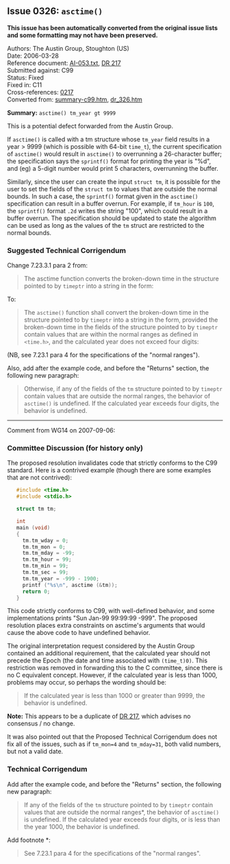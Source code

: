 ## Issue 0326: `asctime()`

**This issue has been automatically converted from the original issue lists and some formatting may not have been preserved.**

Authors: The Austin Group, Stoughton (US)  
Date: 2006-03-28  
Reference document: [AI-053.txt](http://www.opengroup.org/austin/interps/protected/uploads/20/9920/AI-053.txt), [DR 217](issue0217.md)  
Submitted against: C99  
Status: Fixed  
Fixed in: C11  
Cross-references: [0217](issue0217.md)  
Converted from: [summary-c99.htm](https://www.open-std.org/jtc1/sc22/wg14/www/docs/summary-c99.htm), [dr_326.htm](https://www.open-std.org/jtc1/sc22/wg14/www/docs/dr_326.htm)

**Summary:** `asctime() tm_year gt 9999`

This is a potential defect forwarded from the Austin Group.

If `asctime()` is called with a tm structure whose `tm_year` field results in a
year \> 9999 (which is possible with 64-bit `time_t`), the current specification
of `asctime()` would result in `asctime()` to overrunning a 26-character buffer;
the specification says the `sprintf()` format for printing the year is "%d", and
(eg) a 5-digit number would print 5 characters, overrunning the buffer.

Similarly, since the user can create the input `struct tm`, it is possible for
the user to set the fields of the `struct tm` to values that are outside the
normal bounds. In such a case, the `sprintf()` format given in the `asctime()`
specification can result in a buffer overrun. For example, if `tm_hour` is
`100`, the `sprintf()` format `.2d` writes the string "100", which could result
in a buffer overrun. The specification should be updated to state the algorithm
can be used as long as the values of the `tm` struct are restricted to the
normal bounds.

### Suggested Technical Corrigendum

Change 7.23.3.1 para 2 from:

> The asctime function converts the broken-down time in the structure pointed to
> by `timeptr` into a string in the form:

To:

> The `asctime()` function shall convert the broken-down time in the structure
> pointed to by `timeptr` into a string in the form, provided the broken-down time
> in the fields of the structure pointed to by `timeptr` contain values that are
> within the normal ranges as defined in `<time.h>`, and the calculated year does
> not exceed four digits:

(NB, see 7.23.1 para 4 for the specifications of the "normal ranges").

Also, add after the example code, and before the "Returns" section, the
following new paragraph:

> Otherwise, if any of the fields of the `tm` structure pointed to by `timeptr`
> contain values that are outside the normal ranges, the behavior of `asctime()`
> is undefined. If the calculated year exceeds four digits, the behavior is
> undefined.

---

Comment from WG14 on 2007-09-06:

### Committee Discussion (for history only)

The proposed resolution invalidates code that strictly conforms to the C99
standard. Here is a contrived example (though there are some examples that are
not contrived):

```c
   #include <time.h>
   #include <stdio.h>

   struct tm tm;

   int
   main (void)
   {
     tm.tm_wday = 0;
     tm.tm_mon = 0;
     tm.tm_mday = -99;
     tm.tm_hour = 99;
     tm.tm_min = 99;
     tm.tm_sec = 99;
     tm.tm_year = -999 - 1900;
     printf ("%s\n", asctime (&tm));
     return 0;
   }
```

This code strictly conforms to C99, with well-defined behavior, and some
implementations prints "Sun Jan-99 99:99:99 -999". The proposed resolution
places extra constraints on asctime's arguments that would cause the above code
to have undefined behavior.

The original interpretation request considered by the Austin Group contained an
additional requirement, that the calculated year should not precede the Epoch
(the date and time associated with `(time_t)0)`. This restriction was removed in
forwarding this to the C committee, since there is no C equivalent concept.
However, if the calculated year is less than 1000, problems may occur, so
perhaps the wording should be:

> If the calculated year is less than 1000 or greater than 9999, the behavior is
> undefined.

**Note:** This appears to be a duplicate of [DR 217](issue0217.md), which advises
no consensus / no change.

It was also pointed out that the Proposed Technical Corrigendum does not fix all
of the issues, such as if `tm_mon=4` and `tm_mday=31`, both valid numbers, but
not a valid date.

### Technical Corrigendum

Add after the example code, and before the "Returns" section, the following new
paragraph:

> If any of the fields of the `tm` structure pointed to by `timeptr` contain
> values that are outside the normal ranges\*, the behavior of `asctime()` is
> undefined. If the calculated year exceeds four digits, or is less than the year
> 1000, the behavior is undefined.

Add footnote \*:

> See 7.23.1 para 4 for the specifications of the "normal ranges".
